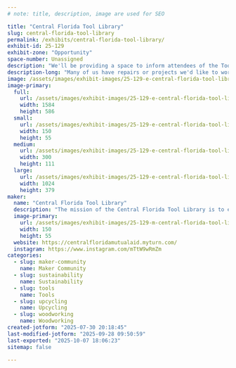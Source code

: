 ```yaml
---
# note: title, description, image are used for SEO

title: "Central Florida Tool Library"
slug: central-florida-tool-library
permalink: /exhibits/central-florida-tool-library/
exhibit-id: 25-129
exhibit-zone: "Opportunity"
space-number: Unassigned
description: "We'll be providing a space to inform attendees of the Tool Library and how they can access it."
description-long: "Many of us have repairs or projects we'd like to work on but don't have the funds or space to buy new tools. The Central Florida Tool Library was created to solve this issue and to provide access to these tools to our community. In our shared tool library you can find power tools, crafting tools, medical equipment and much more. We have a particular focus on disaster preparation and recovery."
image: /assets/images/exhibit-images/25-129-e-central-florida-tool-library-cflma-logo-horizontal-fullcolor-4961-300x111.png
image-primary: 
  full:
    url: /assets/images/exhibit-images/25-129-e-central-florida-tool-library-cflma-logo-horizontal-fullcolor-4961-full.png
    width: 1584
    height: 586
  small:
    url: /assets/images/exhibit-images/25-129-e-central-florida-tool-library-cflma-logo-horizontal-fullcolor-4961-150x55.png
    width: 150
    height: 55
  medium:
    url: /assets/images/exhibit-images/25-129-e-central-florida-tool-library-cflma-logo-horizontal-fullcolor-4961-300x111.png
    width: 300
    height: 111
  large:
    url: /assets/images/exhibit-images/25-129-e-central-florida-tool-library-cflma-logo-horizontal-fullcolor-4961-1024x379.png
    width: 1024
    height: 379
maker: 
  name: "Central Florida Tool Library"
  description: "The mission of the Central Florida Tool Library is to empower ourselves and our Central Florida community through access to tools and equipment needed for disaster preparation and recovery, as well as maintenance, repair, recreational, medical, and other needs. It is currently operated by Central Florida Mutual Aid, a collective of regular folx in Orange, Osceola, and Seminole counties practicing mutual aid. CFLMA aims to be democratic, decentralized, and non-hierarchical, and we center the voices and needs of those most impacted by systems of oppression."
  image-primary:
    url: /assets/images/exhibit-images/25-129-m-central-florida-tool-library-cflma-logo-horizontal-fullcolor-150x55.png
    width: 150
    height: 55
  website: https://centralfloridamutualaid.myturn.com/
  instagram: https://www.instagram.com/mTtW9wRmZm
categories: 
  - slug: maker-community
    name: Maker Community
  - slug: sustainability
    name: Sustainability
  - slug: tools
    name: Tools
  - slug: upcycling
    name: Upcycling
  - slug: woodworking
    name: Woodworking
created-jotform: "2025-07-30 20:18:45"
last-modified-jotform: "2025-09-28 09:50:59"
last-exported: "2025-10-07 18:06:23"
sitemap: false

---
```


